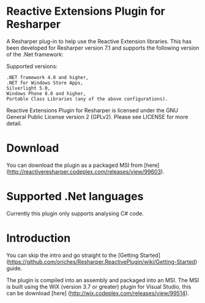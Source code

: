 Reactive Extensions Plugin for Resharper
===========

A Resharper plug-in to help use the Reactive Extension libraries. This has been developed for Resharper version 7.1 and supports the following version of the .Net framework:

Supported versions:

	.NET framework 4.0 and higher,
	.NET for Windows Store Apps,
	Silverlight 5.0,
	Windows Phone 8.0 and higher,
	Portable Class Libraries (any of the above configurations).

Reactive Extensions Plugin for Resharper is licensed under the GNU General Public License version 2 (GPLv2). Please see LICENSE for more detail.

# Download

You can download the plugin as a packaged MSI from [here] (http://reactiveresharper.codeplex.com/releases/view/99603).

# Supported .Net languages

Currently this plugin only supports analysing C# code.

# Introduction

You can skip the intro and go straight to the [Getting Started] (https://github.com/oriches/Resharper.ReactivePlugin/wiki/Getting-Started) guide.

The plugin is compiled into an assembly and packaged into an MSI. The MSI is built using the WiX (version 3.7 or greater) plugin for Visual Studio, this can be download [here] (http://wix.codeplex.com/releases/view/99514).

